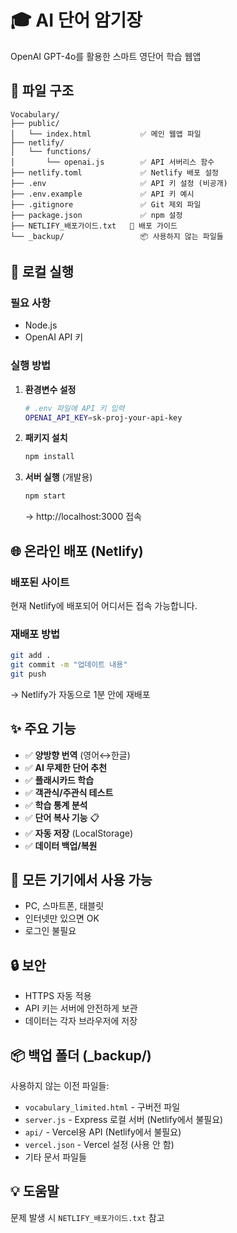 # 🎓 AI 단어 암기장

OpenAI GPT-4o를 활용한 스마트 영단어 학습 웹앱

## 📁 파일 구조

```
Vocabulary/
├── public/
│   └── index.html           ✅ 메인 웹앱 파일
├── netlify/
│   └── functions/
│       └── openai.js        ✅ API 서버리스 함수
├── netlify.toml             ✅ Netlify 배포 설정
├── .env                     ✅ API 키 설정 (비공개)
├── .env.example             ✅ API 키 예시
├── .gitignore               ✅ Git 제외 파일
├── package.json             ✅ npm 설정
├── NETLIFY_배포가이드.txt   📖 배포 가이드
└── _backup/                 📦 사용하지 않는 파일들
```

## 🚀 로컬 실행

### 필요 사항
- Node.js
- OpenAI API 키

### 실행 방법

1. **환경변수 설정**
   ```bash
   # .env 파일에 API 키 입력
   OPENAI_API_KEY=sk-proj-your-api-key
   ```

2. **패키지 설치**
   ```bash
   npm install
   ```

3. **서버 실행** (개발용)
   ```bash
   npm start
   ```
   → http://localhost:3000 접속

## 🌐 온라인 배포 (Netlify)

### 배포된 사이트
현재 Netlify에 배포되어 어디서든 접속 가능합니다.

### 재배포 방법
```bash
git add .
git commit -m "업데이트 내용"
git push
```
→ Netlify가 자동으로 1분 안에 재배포

## ✨ 주요 기능

- ✅ **양방향 번역** (영어↔한글)
- ✅ **AI 무제한 단어 추천**
- ✅ **플래시카드 학습**
- ✅ **객관식/주관식 테스트**
- ✅ **학습 통계 분석**
- ✅ **단어 복사 기능** 📋
- ✅ **자동 저장** (LocalStorage)
- ✅ **데이터 백업/복원**

## 📱 모든 기기에서 사용 가능

- PC, 스마트폰, 태블릿
- 인터넷만 있으면 OK
- 로그인 불필요

## 🔒 보안

- HTTPS 자동 적용
- API 키는 서버에 안전하게 보관
- 데이터는 각자 브라우저에 저장

## 📦 백업 폴더 (_backup/)

사용하지 않는 이전 파일들:
- `vocabulary_limited.html` - 구버전 파일
- `server.js` - Express 로컬 서버 (Netlify에서 불필요)
- `api/` - Vercel용 API (Netlify에서 불필요)
- `vercel.json` - Vercel 설정 (사용 안 함)
- 기타 문서 파일들

## 💡 도움말

문제 발생 시 `NETLIFY_배포가이드.txt` 참고
